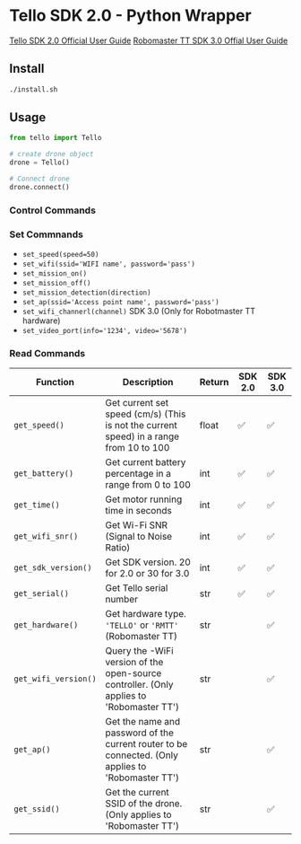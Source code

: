 # Tello SDK 2.0 - Python Wrapper

[Tello SDK 2.0 Official User Guide](https://dl-cdn.ryzerobotics.com/downloads/Tello/Tello%20SDK%202.0%20User%20Guide.pdf)
[Robomaster TT SDK 3.0 Offial User Guide](https://dl.djicdn.com/downloads/RoboMaster+TT/Tello_SDK_3.0_User_Guide_en.pdf)

## Install

```bash
./install.sh
```

## Usage

```python
from tello import Tello

# create drone object
drone = Tello()

# Connect drone
drone.connect()
```

### Control Commands

### Set Commnands

- `set_speed(speed=50)`
- `set_wifi(ssid='WIFI name', password='pass')`
- `set_mission_on()`
- `set_mission_off()`
- `set_mission_detection(direction)`
- `set_ap(ssid='Access point name', password='pass')`
- `set_wifi_channerl(channel)` SDK 3.0 (Only for Robotmaster TT hardware)
- `set_video_port(info='1234', video='5678')`

### Read Commands

| Function             | Description                                                                                        | Return | SDK 2.0 | SDK 3.0 |
| -------------------- | -------------------------------------------------------------------------------------------------- | ------ | ------- | ------- |
| `get_speed()`        | Get current set speed (cm/s) (This is not the current speed) in a range from 10 to 100             | float  | ✅      | ✅      |
| `get_battery()`      | Get current battery percentage in a range from 0 to 100                                            | int    | ✅      | ✅      |
| `get_time()`         | Get motor running time in seconds                                                                  | int    | ✅      | ✅      |
| `get_wifi_snr()`     | Get Wi-Fi SNR (Signal to Noise Ratio)                                                              | int    | ✅      | ✅      |
| `get_sdk_version()`  | Get SDK version. 20 for 2.0 or 30 for 3.0                                                          | int    | ✅      | ✅      |
| `get_serial()`       | Get Tello serial number                                                                            | str    | ✅      | ✅      |
| `get_hardware()`     | Get hardware type. `'TELLO'` or `'RMTT'` (Robomaster TT)                                           | str    |         | ✅      |
| `get_wifi_version()` | Query the -WiFi version of the open-source controller. (Only applies to 'Robomaster TT')           | str    |         | ✅      |
| `get_ap()`           | Get the name and password of the current router to be connected. (Only applies to 'Robomaster TT') | str    |         | ✅      |
| `get_ssid()`         | Get the current SSID of the drone. (Only applies to 'Robomaster TT')                               | str    |         | ✅      |
